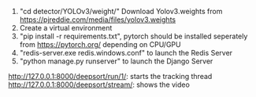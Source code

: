 1. "cd detector/YOLOv3/weight/" Download Yolov3.weights from https://pjreddie.com/media/files/yolov3.weights
2. Create a virtual environment
3. "pip install -r requirements.txt", pytorch should be installed seperately from https://pytorch.org/ depending on CPU/GPU
4. "redis-server.exe redis.windows.conf" to launch the Redis Server
5. "python manage.py runserver" to launch the Django Server

http://127.0.0.1:8000/deepsort/run/1/: starts the tracking thread
http://127.0.0.1:8000/deepsort/stream/: shows the video
